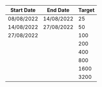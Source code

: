 |Start Date | End Date | Target |
|---------|--|--|
| 08/08/2022  | 14/08/2022 | 25 |
|  14/08/2022 | 27/08/2022 | 50 |
| 27/08/2022  |  | 100 |
|   |  | 200 |
|   |  | 400 |
|   |  | 800 |
|   |  | 1600 |
|   |  | 3200 |
